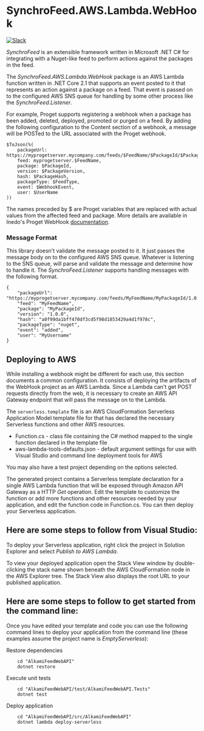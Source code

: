 # SynchroFeed.AWS.Lambda.WebHook
[![Slack](https://a.slack-edge.com/66f9/img/landing/header_logo_sprite.png)](https://synchrofeed.slack.com/)

*SynchroFeed* is an extensible framework written in Microsoft .NET C# for integrating with a Nuget-like feed to perform 
actions against the packages in the feed.

The *SynchroFeed.AWS.Lambda.WebHook* package is an AWS Lambda function written in .NET Core 2.1 that supports an event posted to it
that represents an action against a package on a feed. That event is passed on to the configured AWS SNS queue for handling by some
other process like the *SynchroFeed.Listener*. 

For example, Proget supports registering a webhook when a package has been added,
deleted, deployed, promoted or purged on a feed. By adding the following configuration to the Content section of a webhook,
a message will be POSTed to the URL associated with the Proget webhook. 

```
$ToJson(%(
    packageUrl: https://myprogetserver.mycompany.com/feeds/$FeedName/$PackageId/$PackageVersion,
    feed: myprogetserver.$FeedName,
    package: $PackageId,
    version: $PackageVersion,
    hash: $PackageHash,
    packageType: $FeedType,
    event: $WebhookEvent,
    user: $UserName
))
```

The names preceded by $ are Proget variables that are replaced with actual values from the affected feed and package.
More details are available in Inedo's Proget WebHook [documentation](https://inedo.com/support/documentation/proget/advanced/webhooks).

### Message Format
This library doesn't validate the message posted to it. It just passes the message body on to the configured AWS SNS queue. Whatever is listening
to the SNS queue, will parse and validate the message and determine how to handle it. The *SynchroFeed.Listener* supports handling messages with 
the following format.

```
{
    "packageUrl": "https://myprogetserver.mycompany.com/feeds/MyFeedName/MyPackageId/1.0.0",
    "feed": "MyFeedName",
    "package": "MyPackageId",
    "version": "1.0.0",
    "hash": "a0f99da1bff470df3cd5f98d1853429a4d1f978c",
    "packageType": "nuget",
    "event": "added",
    "user": "MyUsername"
}
```

## Deploying to AWS
While installing a webhook might be different for each use, this section documents a common configuration. It consists of deploying the
artifacts of the WebHook project as an AWS Lambda. Since a Lambda can't get POST requests directly from the web, it is necessary to
create an AWS API Gateway endpoint that will pass the message on to the Lambda.

The ```serverless.template``` file is an AWS CloudFormation Serverless Application Model template file for that has declared 
the necessary Serverless functions and other AWS resources.


* Function.cs - class file containing the C# method mapped to the single function declared in the template file
* aws-lambda-tools-defaults.json - default argument settings for use with Visual Studio and command line deployment tools for AWS

You may also have a test project depending on the options selected.

The generated project contains a Serverless template declaration for a single AWS Lambda function that will be exposed through Amazon API Gateway as a HTTP *Get* operation. Edit the template to customize the function or add more functions and other resources needed by your application, and edit the function code in Function.cs. You can then deploy your Serverless application.

## Here are some steps to follow from Visual Studio:

To deploy your Serverless application, right click the project in Solution Explorer and select *Publish to AWS Lambda*.

To view your deployed application open the Stack View window by double-clicking the stack name shown beneath the AWS CloudFormation node in the AWS Explorer tree. The Stack View also displays the root URL to your published application.

## Here are some steps to follow to get started from the command line:

Once you have edited your template and code you can use the following command lines to deploy your application from the command line (these examples assume the project name is *EmptyServerless*):

Restore dependencies
```
    cd "AlkamiFeedWebAPI"
    dotnet restore
```

Execute unit tests
```
    cd "AlkamiFeedWebAPI/test/AlkamiFeedWebAPI.Tests"
    dotnet test
```

Deploy application
```
    cd "AlkamiFeedWebAPI/src/AlkamiFeedWebAPI"
    dotnet lambda deploy-serverless
```
